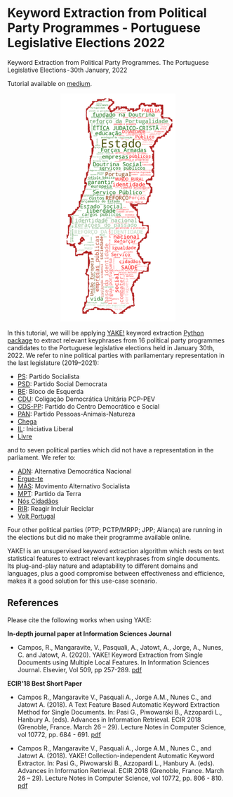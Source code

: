 # Keyword Extraction from Political Party Programmes - Portuguese Legislative Elections 2022
Keyword Extraction from Political Party Programmes. The Portuguese Legislative Elections - 30th January, 2022

Tutorial available on [medium](https://medium.com/@ricardo.campos/keyword-extraction-from-political-party-programmes-dd7fdcd671c9). 

<p align="center">
  <img src="https://github.com/rncampos/PT-LegislativeElections2022/blob/main/MAP_Readme.png">
</p>

In this tutorial, we will be applying [YAKE!](http://yake.inesctec.pt) keyword extraction [Python package](https://github.com/LIAAD/yake) to extract relevant keyphrases from 16 political party programmes candidates to the Portuguese legislative elections held in January 30th, 2022. We refer to nine political parties with parliamentary representation in the last legislature (2019–2021):
- [PS](https://ps.pt/): Partido Socialista
- [PSD](https://www.psd.pt/): Partido Social Democrata
- [BE](https://bloco.org/): Bloco de Esquerda
- [CDU](https://www.cdu.pt/2022/): Coligação Democrática Unitária PCP-PEV
- [CDS-PP](https://cds.pt/): Partido do Centro Democrático e Social
- [PAN](https://pan.com.pt/): Partido Pessoas-Animais-Natureza
- [Chega](http://partidochega.pt)
- [IL](https://iniciativaliberal.pt/): Iniciativa Liberal
- [Livre](https://partidolivre.pt/)

and to seven political parties which did not have a representation in the parliament. We refer to:
- [ADN](http://adn.com.pt/): Alternativa Democrática Nacional
- [Ergue-te](http://www.partidoergue-te.pt/)
- [MAS](http://mas.org.pt/): Movimento Alternativo Socialista
- [MPT](https://mpt.pt/): Partido da Terra
- [Nós Cidadãos](https://noscidadaos.pt/)
- [RIR](http://partido-rir.pt/): Reagir Incluir Reciclar
- [Volt Portugal](http://voltportugal.pt/)

Four other political parties (PTP; PCTP/MRPP; JPP; Aliança) are running in the elections but did no make their programme available online.

YAKE! is an unsupervised keyword extraction algorithm which rests on text statistical features to extract relevant keyphrases from single documents. Its plug-and-play nature and adaptability to different domains and languages, plus a good compromise between effectiveness and efficience, makes it a good solution for this use-case scenario.

## References
Please cite the following works when using YAKE:

**In-depth journal paper at Information Sciences Journal**

- Campos, R., Mangaravite, V., Pasquali, A., Jatowt, A., Jorge, A., Nunes, C. and Jatowt, A. (2020). YAKE! Keyword Extraction from Single Documents using Multiple Local Features. In Information Sciences Journal. Elsevier, Vol 509, pp 257-289. [pdf](https://doi.org/10.1016/j.ins.2019.09.013)

**ECIR'18 Best Short Paper**

- Campos R., Mangaravite V., Pasquali A., Jorge A.M., Nunes C., and Jatowt A. (2018). A Text Feature Based Automatic Keyword Extraction Method for Single Documents. In: Pasi G., Piwowarski B., Azzopardi L., Hanbury A. (eds). Advances in Information Retrieval. ECIR 2018 (Grenoble, France. March 26 – 29). Lecture Notes in Computer Science, vol 10772, pp. 684 - 691. [pdf](https://link.springer.com/chapter/10.1007/978-3-319-76941-7_63)

- Campos R., Mangaravite V., Pasquali A., Jorge A.M., Nunes C., and Jatowt A. (2018). YAKE! Collection-independent Automatic Keyword Extractor. In: Pasi G., Piwowarski B., Azzopardi L., Hanbury A. (eds). Advances in Information Retrieval. ECIR 2018 (Grenoble, France. March 26 – 29). Lecture Notes in Computer Science, vol 10772, pp. 806 - 810. [pdf](https://link.springer.com/chapter/10.1007/978-3-319-76941-7_80)
